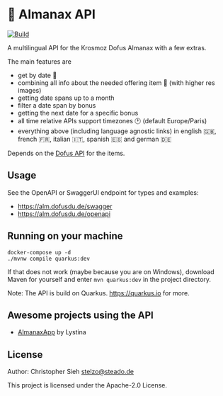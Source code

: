 # :calendar: Almanax API
[![Build](https://github.com/dofusdude/almanax-api/actions/workflows/maven.yml/badge.svg?branch=main)](https://github.com/dofusdude/almanax-api/actions/workflows/maven.yml)

A multilingual API for the Krosmoz Dofus Almanax with a few extras.

The main features are
- get by date :date:
- combining all info about the needed offering item :bookmark: (with higher res images)
- getting date spans up to a month 
- filter a date span by bonus
- getting the next date for a specific bonus
- all time relative APIs support timezones :clock1: (default Europe/Paris)
- everything above (including language agnostic links) in english :uk:, french :fr:, italian :it:, spanish :es: and german :de:

Depends on the [Dofus API](https://github.com/dofusdude/dofus-api) for the items.

## Usage
See the OpenAPI or SwaggerUI endpoint for types and examples:
- https://alm.dofusdu.de/swagger
- https://alm.dofusdu.de/openapi

## Running on your machine
```shell script
docker-compose up -d
./mvnw compile quarkus:dev
```
If that does not work (maybe because you are on Windows), download Maven for yourself and enter `mvn quarkus:dev` in the
project directory.

Note: The API is build on Quarkus. https://quarkus.io for more.

## Awesome projects using the API
- [AlmanaxApp](https://almanaxapp.netlify.app) by Lystina

## License
Author: Christopher Sieh <stelzo@steado.de>

This project is licensed under the Apache-2.0 License.
